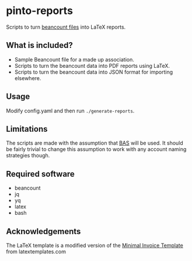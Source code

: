 # pinto-reports
Scripts to turn [beancount files](https://beancount.github.io/) into LaTeX reports.

## What is included?

- Sample Beancount file for a made up association.
- Scripts to turn the beancount data into PDF reports using LaTeX.
- Scripts to turn the beancount data into JSON format for importing elsewhere.

## Usage

Modify config.yaml and then run `./generate-reports`.

## Limitations

The scripts are made with the assumption that [BAS](https://en.wikipedia.org/wiki/BAS_(accounting)) will be used. It should be fairly trivial to change this assumption to work with any account naming strategies though.

## Required software

- beancount
- jq
- yq
- latex
- bash

## Acknowledgements
The LaTeX template is a modified version of the [Minimal Invoice Template](https://www.latextemplates.com/template/minimal-invoice) from latextemplates.com
